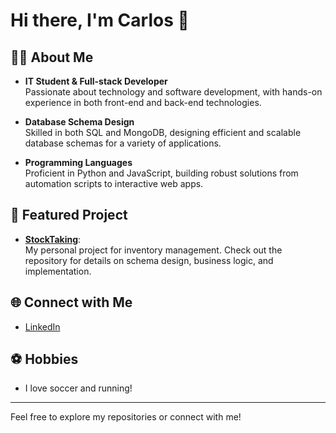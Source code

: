 # Hi there, I'm Carlos 👋

## 👨‍💻 About Me

- **IT Student & Full-stack Developer**  
  Passionate about technology and software development, with hands-on experience in both front-end and back-end technologies.

- **Database Schema Design**  
  Skilled in both SQL and MongoDB, designing efficient and scalable database schemas for a variety of applications.

- **Programming Languages**  
  Proficient in Python and JavaScript, building robust solutions from automation scripts to interactive web apps.

## 🚀 Featured Project

- [**StockTaking**](https://github.com/cmoinr/StockTaking):  
  My personal project for inventory management. Check out the repository for details on schema design, business logic, and implementation.

## 🌐 Connect with Me

- [LinkedIn](https://www.linkedin.com/in/cmoinr/)

## ⚽ Hobbies

- I love soccer and running!

---
Feel free to explore my repositories or connect with me!
